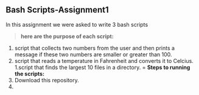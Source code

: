 ## Bash Scripts-Assignment1

In this assignment we were asked to write 3 bash scripts

>**here are the purpose of each script:**
1. script that collects two numbers from the user and then
prints a message if these two numbers are smaller or greater than 100.  
1. script that reads a temperature in Fahrenheit and converts
it to Celcius.  
1.script that finds the largest 10 files in a directory.
=
**Steps to running the scripts:**
1. Download this repository.
1. 
